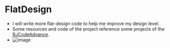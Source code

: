 # FlatDesign
* I will write more flat-design code to help me improve my design level.
* Some resources and code of the project reference some projects of the [RJCodeAdvance](https://github.com/RJCodeAdvance).
* ![image](https://user-images.githubusercontent.com/23723575/117098656-b13f7d00-ada1-11eb-94da-de29fec5741c.png)
